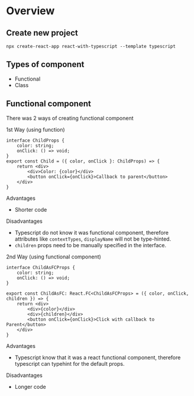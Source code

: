 # Overview

## Create new project
```
npx create-react-app react-with-typescript --template typescript
```
## Types of component
- Functional
- Class

## Functional component
There was 2 ways of creating functional component

1st Way (using function)
```
interface ChildProps {
    color: string;
    onClick: () => void;
}
export const Child = ({ color, onClick }: ChildProps) => {
    return <div>
        <div>Color: {color}</div>
        <button onClick={onClick}>Callback to parent</button>
    </div>
}
```
Advantages
- Shorter code

Disadvantages
- Typescript do not know it was functional component, therefore attributes like `contextTypes`, `displayName` will not be type-hinted.
- `children` props need to be manually specified in the interface.

2nd Way (using functional component)
```
interface ChildAsFCProps {
    color: string;
    onClick: () => void;
}

export const ChildAsFC: React.FC<ChildAsFCProps> = ({ color, onClick, children }) => {
    return <div>
        <div>{color}</div>
        <div>{children}</div>
        <button onClick={onClick}>Click with callback to Parent</button>
    </div>
}
```
Advantages
- Typescript know that it was a react functional component, therefore typescript can typehint for the default props.

Disadvantages
- Longer code